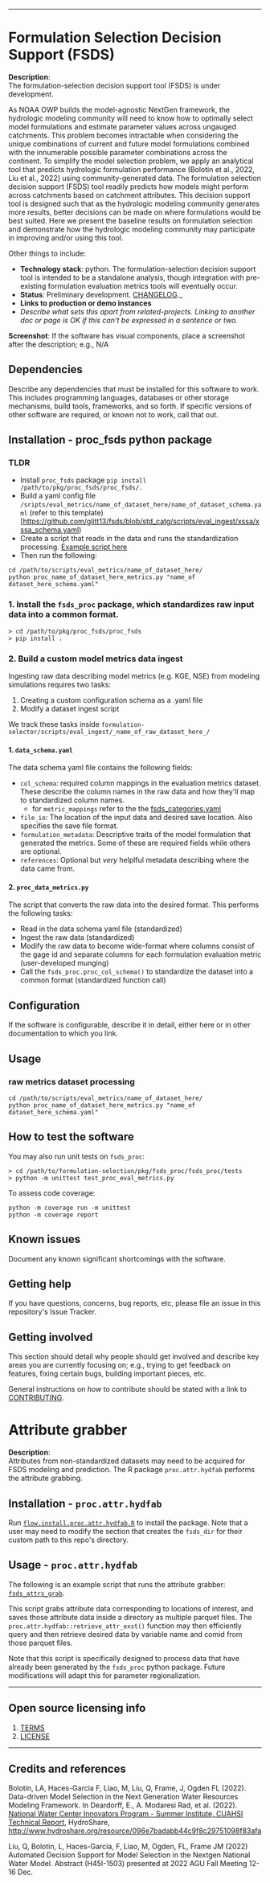 
----

# Formulation Selection Decision Support (FSDS)

**Description**:   
The formulation-selection decision support tool (FSDS) is under development.

As NOAA OWP builds the model-agnostic NextGen framework, the hydrologic modeling community will need to know how to optimally select model formulations and estimate parameter values across ungauged catchments. This problem becomes intractable when considering the unique combinations of current and future model formulations combined with the innumerable possible parameter combinations across the continent. To simplify the model selection problem, we apply an analytical tool that predicts hydrologic formulation performance (Bolotin et al., 2022, Liu et al., 2022) using community-generated data. The formulation selection decision support (FSDS) tool readily predicts how models might perform across catchments based on catchment attributes. This decision support tool is designed such that as the hydrologic modeling community generates more results, better decisions can be made on where formulations would be best suited. Here we present the baseline results on formulation selection and demonstrate how the hydrologic modeling community may participate in improving and/or using this tool.

Other things to include:

  - **Technology stack**: python. The formulation-selection decision support tool is intended to be a standalone analysis, though integration with pre-existing formulation evaluation metrics tools will eventually occur.
  - **Status**:  Preliminary development. [CHANGELOG](CHANGELOG.md)._
  - **Links to production or demo instances**
  - _Describe what sets this apart from related-projects. Linking to another doc or page is OK if this can't be expressed in a sentence or two._


**Screenshot**: If the software has visual components, place a screenshot after the description; e.g.,
N/A

## Dependencies

Describe any dependencies that must be installed for this software to work.
This includes programming languages, databases or other storage mechanisms, build tools, frameworks, and so forth.
If specific versions of other software are required, or known not to work, call that out.

## Installation - proc_fsds python package

### TLDR
 - Install `proc_fsds` package
   `pip install /path/to/pkg/proc_fsds/proc_fsds/.`
 - Build a yaml config file `/sripts/eval_metrics/name_of_dataset_here/name_of_dataset_schema.yaml` (refer to this template)[https://github.com/glitt13/fsds/blob/std_catg/scripts/eval_ingest/xssa/xssa_schema.yaml)
 - Create a script that reads in the data and runs the standardization processing. [Example script here](https://github.com/glitt13/fsds/blob/std_catg/scripts/eval_ingest/xssa/proc_xssa_metrics.py)
 - Then run the following:
  ```
  cd /path/to/scripts/eval_metrics/name_of_dataset_here/
  python proc_name_of_dataset_here_metrics.py "name_of dataset_here_schema.yaml"
  ```

### 1. Install the `fsds_proc` package, which standardizes raw input data into a common format.
```
> cd /path/to/pkg/proc_fsds/proc_fsds
> pip install .
```

### 2. Build a custom model metrics data ingest
Ingesting raw data describing model metrics (e.g. KGE, NSE) from modeling simulations requires two tasks:
   1. Creating a custom configuration schema as a .yaml file
   2. Modify a dataset ingest script

We track these tasks inside `formulation-selector/scripts/eval_ingest/_name_of_raw_dataset_here_/`
#### 1. `data_schema.yaml`
The data schema yaml file contains the following fields:
 - `col_schema`:  required column mappings in the evaluation metrics dataset. These describe the column names in the raw data and how they'll map to standardized column names. 
    - for `metric_mappings` refer to the the [fsds_categories.yaml](https://github.com/glitt13/fsds/blob/std_catg/pkg/fsds_proc/fsds_proc/data/fsds_categories.yaml) 
 - `file_io`: The location of the input data and desired save location. Also specifies the save file format.
 - `formulation_metadata`: Descriptive traits of the model formulation that generated the metrics. Some of these are required fields while others are optional.
 - `references`: Optional but _very_ helplful metadata describing where the data came from.

#### 2. `proc_data_metrics.py`
The script that converts the raw data into the desired format. This performs the following tasks:
 - Read in the data schema yaml file (standardized)
 - Ingest the raw data (standardized)
 - Modify the raw data to become wide-format where columns consist of the gage id and separate columns for each formulation evaluation metric (user-developed munging)
 - Call the `fsds_proc.proc_col_schema()` to standardize the dataset into a common format (standardized function call)



## Configuration

If the software is configurable, describe it in detail, either here or in other documentation to which you link.

## Usage

### raw metrics dataset processing
  ```
  cd /path/to/scripts/eval_metrics/name_of_dataset_here/
  python proc_name_of_dataset_here_metrics.py "name_of dataset_here_schema.yaml"
  ```

## How to test the software

You may also run unit tests on `fsds_proc`:
```
> cd /path/to/formulation-selection/pkg/fsds_proc/fsds_proc/tests
> python -m unittest test_proc_eval_metrics.py
```
To assess code coverage:
```
python -m coverage run -m unittest
python -m coverage report
```

## Known issues

Document any known significant shortcomings with the software.

## Getting help

If you have questions, concerns, bug reports, etc, please file an issue in this repository's Issue Tracker.

## Getting involved

This section should detail why people should get involved and describe key areas you are
currently focusing on; e.g., trying to get feedback on features, fixing certain bugs, building
important pieces, etc.

General instructions on _how_ to contribute should be stated with a link to [CONTRIBUTING](CONTRIBUTING.md).

# Attribute grabber
**Description**:  
Attributes from non-standardized datasets may need to be acquired for FSDS modeling and prediction. The R package `proc.attr.hydfab` performs the attribute grabbing.

## Installation - `proc.attr.hydfab`
Run [`flow.install.proc.attr.hydfab.R`](https://github.com/glitt13/fsds/blob/main/pkg/proc.attr.hydfab/flow/flow.install.proc.attr.hydfab.R) to install the package. Note that a user may need to modify the section that creates the `fsds_dir` for their custom path to this repo's directory.

## Usage - `proc.attr.hydfab`
The following is an example script that runs the attribute grabber: [`fsds_attrs_grab`](https://github.com/glitt13/fsds/blob/main/pkg/proc.attr.hydfab/flow/fsds_attrs_grab.R).

This script grabs attribute data corresponding to locations of interest, and saves those attribute data inside a directory as multiple parquet files. The `proc.attr.hydfab::retrieve_attr_exst()` function may then efficiently query and then retrieve desired data by variable name and comid from those parquet files.

Note that this script is specifically designed to process data that have already been generated by the `fsds_proc` python package. Future modifications will adapt this for parameter regionalization.

----

## Open source licensing info
1. [TERMS](TERMS.md)
2. [LICENSE](LICENSE)


----
## Credits and references

Bolotin, LA, Haces-Garcia F, Liao, M, Liu, Q, Frame, J, Ogden FL (2022). Data-driven Model Selection in the Next Generation Water Resources Modeling Framework. In Deardorff, E., A. Modaresi Rad, et al. (2022). [National Water Center Innovators Program - Summer Institute, CUAHSI Technical Report](https://www.cuahsi.org/uploads/library/doc/SI2022_Report_v1.2.docx.pdf), HydroShare, http://www.hydroshare.org/resource/096e7badabb44c9f8c29751098f83afa

Liu, Q, Bolotin, L, Haces-Garcia, F, Liao, M, Ogden, FL, Frame JM (2022) Automated Decision Support for Model Selection in the Nextgen National Water Model. Abstract (H45I-1503) presented at 2022 AGU Fall Meeting 12-16 Dec.

